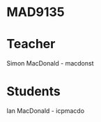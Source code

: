 MAD9135
=======

Teacher
=======

Simon MacDonald - macdonst

Students
========
Ian MacDonald - icpmacdo